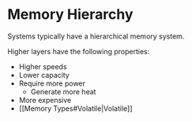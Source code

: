 # Memory Hierarchy

Systems typically have a hierarchical memory system. 

Higher layers have the following properties:
- Higher speeds
- Lower capacity
- Require more power
	- Generate more heat
- More expensive
- [[Memory Types#Volatile|Volatile]]